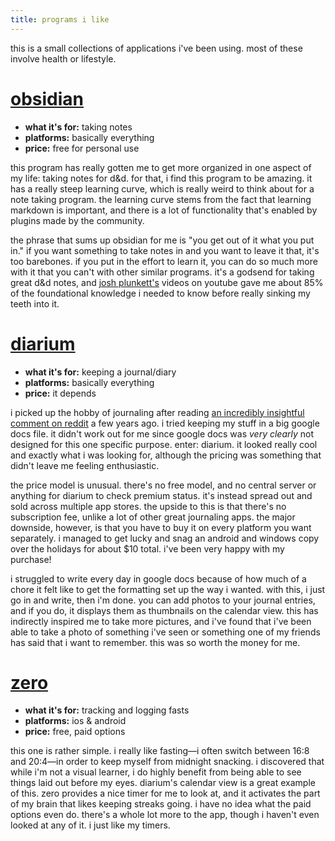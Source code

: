 ```yaml
---
title: programs i like
---
```


this is a small collections of applications i've been using. most of these involve health or lifestyle.

# [obsidian](https://obsidian.md/)
- **what it's for:** taking notes
- **platforms:** basically everything
- **price:** free for personal use

this program has really gotten me to get more organized in one aspect of my life: taking notes for d&d. for that, i find this program to be amazing. it has a really steep learning curve, which is really weird to think about for a note taking program. the learning curve stems from the fact that learning markdown is important, and there is a lot of functionality that's enabled by plugins made by the community.

the phrase that sums up obsidian for me is "you get out of it what you put in." if you want something to take notes in and you want to leave it that, it's too barebones. if you put in the effort to learn it, you can do so much more with it that you can't with other similar programs. it's a godsend for taking great d&d notes, and [josh plunkett's](https://www.youtube.com/@JoshPlunkett) videos on youtube gave me about 85% of the foundational knowledge i needed to know before really sinking my teeth into it.

# [diarium](https://diariumapp.com/)
- **what it's for:** keeping a journal/diary
- **platforms:** basically everything
- **price:** it depends

i picked up the hobby of journaling after reading [an incredibly insightful comment on reddit](https://www.reddit.com/r/AskReddit/comments/i7rwsh/comment/g142sr2/) a few years ago. i tried keeping my stuff in a big google docs file. it didn't work out for me since google docs was *very clearly* not designed for this one specific purpose. enter: diarium. it looked really cool and exactly what i was looking for, although the pricing was something that didn't leave me feeling enthusiastic.

the price model is unusual. there's no free model, and no central server or anything for diarium to check premium status. it's instead spread out and sold across multiple app stores. the upside to this is that there's no subscription fee, unlike a lot of other great journaling apps. the major downside, however, is that you have to buy it on every platform you want separately. i managed to get lucky and snag an android and windows copy over the holidays for about $10 total. i've been very happy with my purchase!

i struggled to write every day in google docs because of how much of a chore it felt like to get the formatting set up the way i wanted. with this, i just go in and write, then i'm done. you can add photos to your journal entries, and if you do, it displays them as thumbnails on the calendar view. this has indirectly inspired me to take more pictures, and i've found that i've been able to take a photo of something i've seen or something one of my friends has said that i want to remember. this was so worth the money for me.

# [zero](https://play.google.com/store/apps/details?id=com.zerofasting.zero&hl=en_US&gl=US)
- **what it's for:** tracking and logging fasts
- **platforms:** ios & android
- **price:** free, paid options

this one is rather simple. i really like fasting—i often switch between 16:8 and 20:4—in order to keep myself from midnight snacking. i discovered that while i'm not a visual learner, i do highly benefit from being able to see things laid out before my eyes. diarium's calendar view is a great example of this. zero provides a nice timer for me to look at, and it activates the part of my brain that likes keeping streaks going. i have no idea what the paid options even do. there's a whole lot more to the app, though i haven't even looked at any of it. i just like my timers.